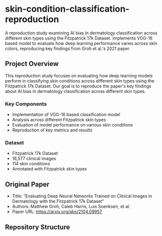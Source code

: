 # skin-condition-classification-reproduction
A reproduction study examining AI bias in dermatology classification across different skin types using the Fitzpatrick 17k Dataset. Implements VGG-16 based model to evaluate how deep learning performance varies across skin colors, reproducing key findings from Groh et al.'s 2021 paper.

## Project Overview
This reproduction study focuses on evaluating how deep learning models perform in classifying skin conditions across different skin types using the Fitzpatrick 17k Dataset. Our goal is to reproduce the paper's key findings about AI bias in dermatology classification across different skin types.

### Key Components
- Implementation of VGG-16 based classification model
- Analysis across different Fitzpatrick skin types
- Evaluation of model performance on various skin conditions
- Reproduction of key metrics and results

### Dataset
- Fitzpatrick 17k Dataset
- 16,577 clinical images
- 114 skin conditions
- Annotated with Fitzpatrick skin types

## Original Paper
- Title: "Evaluating Deep Neural Networks Trained on Clinical Images in Dermatology with the Fitzpatrick 17k Dataset"
- Authors: Matthew Groh, Caleb Harris, Luis Soenksen, et al.
- Paper URL: https://arxiv.org/abs/2104.09957

## Repository Structure


